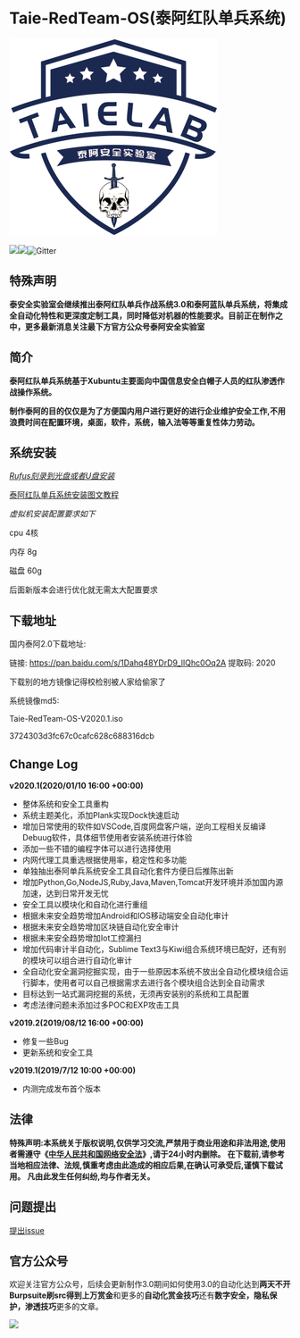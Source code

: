# Taie-RedTeam-OS(泰阿红队单兵系统)

![](Preview/taielab-logo.png)

![](https://img.shields.io/badge/build-passing-brightgreen)![](https://img.shields.io/badge/release-v2020.1-brightgreen)![Gitter](https://img.shields.io/gitter/room/taielab/Taie-RedTeam-OS)

## 特殊声明

**泰安全实验室会继续推出泰阿​红队单兵作战系统3.0和泰阿蓝队单兵系统，将集成全自动化特性和更深度定制工具，同时降低对机器的性能要求。目前正在制作之中，更多最新消息关注最下方官方公众号泰阿安全实验室**

## 简介

**泰阿红队单兵系统基于Xubuntu主要面向中国信息安全白帽子人员的红队渗透作战操作系统。**

**制作泰阿的目的仅仅是为了方便国内用户进行更好的进行企业维护安全工作,不用浪费时间在配置环境，桌面，软件，系统，输入法等等重复性体力劳动。**

## 系统安装

*[Rufus刻录到光盘或者U盘安装](https://rufus.ie/)*

[泰阿红队单兵系统安装图文教程](https://mp.weixin.qq.com/s/XdL2kB2NQO9ZCtPQifdsWQ)

*虚拟机安装配置要求如下*

 cpu 4核

 内存 8g

 磁盘 60g

后面新版本会进行优化就无需太大配置要求

## 下载地址

国内泰阿2.0下载地址:

链接: https://pan.baidu.com/s/1Dahq48YDrD9_lIQhc0Oq2A 提取码: 2020


 下载别的地方镜像记得校检别被人家给偷家了

 系统镜像md5:

 Taie-RedTeam-OS-V2020.1.iso

 3724303d3fc67c0cafc628c688316dcb  

## Change Log

**v2020.1(2020/01/10 16:00 +00:00)**

- 整体系统和安全工具重构
- 系统主题美化，添加Plank实现Dock快速启动
- 增加日常使用的软件如VSCode,百度网盘客户端，逆向工程相关反编译Debuug软件，具体细节使用者安装系统进行体验
- 添加一些不错的编程字体可以进行选择使用
- 内网代理工具重选根据使用率，稳定性和多功能
- 单独抽出泰阿单兵系统安全工具自动化套件方便日后推陈出新
- 增加Python,Go,NodeJS,Ruby,Java,Maven,Tomcat开发环境并添加国内源加速，达到日常开发无忧
- 安全工具以模块化和自动化进行重组
- 根据未来安全趋势增加Android和IOS移动端安全自动化审计
- 根据未来安全趋势增加区块链自动化安全审计
- 根据未来安全趋势增加Iot工控漏扫
- 增加代码审计半自动化，Sublime Text3与Kiwi组合系统环境已配好，还有别的模块可以组合进行自动化审计
- 全自动化安全漏洞挖掘实现，由于一些原因本系统不放出全自动化模块组合运行脚本，使用者可以自己根据需求去进行各个模块组合达到全自动需求
- 目标达到一站式漏洞挖掘的系统，无须再安装别的系统和工具配置
- 考虑法律问题未添加过多POC和EXP攻击工具

**v2019.2(2019/08/12 16:00 +00:00)**

- 修复一些Bug
- 更新系统和安全工具

**v2019.1(2019/7/12 10:00 +00:00)**

- 内测完成发布首个版本


## 法律

**特殊声明:本系统关于版权说明,仅供学习交流,严禁用于商业用途和非法用途,使用者需遵守《[中华人民共和国网络安全法](http://www.npc.gov.cn/npc/xinwen/2016-11/07/content_2001605.htm)》,请于24小时内删除。**
**在下载前,请参考当地相应法律、法规,慎重考虑由此造成的相应后果,在确认可承受后,谨慎下载试用。**
**凡由此发生任何纠纷,均与作者无关。**



## 问题提出

[提出issue](https://github.com/taie-lab/Taie-RedTeam-OS/issues)

## 官方公众号

欢迎关注官方公众号，后续会更新制作3.0期间如何使用3.0的自动化达到**两天不开Burpsuite刷src得到上万赏金**和更多的**自动化赏金技巧**还有**数字安全，隐私保护，渗透技巧**更多的文章。

![](Preview/weixin2.png)
